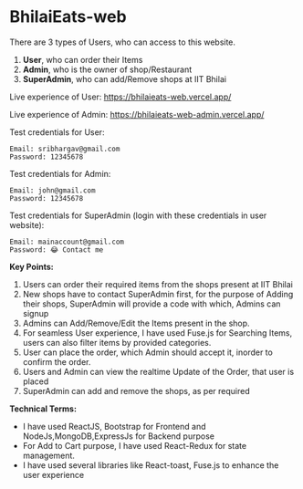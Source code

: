 # BhilaiEats-web

There are 3 types of Users, who can access to this website.
1. **User**, who can order their Items
2. **Admin**, who is the owner of shop/Restaurant
3. **SuperAdmin**, who can add/Remove shops at IIT Bhilai

Live experience of User: https://bhilaieats-web.vercel.app/ 

Live experience of Admin: https://bhilaieats-web-admin.vercel.app/ 

Test credentials for User:

    Email: sribhargav@gmail.com     
    Password: 12345678

Test credentials for Admin:

    Email: john@gmail.com     
    Password: 12345678

Test credentials for SuperAdmin (login with these credentials in user website):

    Email: mainaccount@gmail.com     
    Password: 😂 Contact me

**Key Points:**
1. Users can order their required items from the shops present at IIT Bhilai
2. New shops have to contact SuperAdmin first, for the purpose of Adding their shops, SuperAdmin will provide a code with which, Admins can signup
3. Admins can Add/Remove/Edit the Items present in the shop.
4. For seamless User experience, I have used Fuse.js for Searching Items, users can also filter items by provided categories.
5. User can place the order, which Admin should accept it, inorder to confirm the order.
6. Users and Admin can view the realtime Update of the Order, that user is placed
7. SuperAdmin can add and remove the shops, as per required

**Technical Terms:**
* I have used ReactJS, Bootstrap for Frontend and NodeJs,MongoDB,ExpressJs for Backend purpose
* For Add to Cart purpose, I have used React-Redux for state management.
* I have used several libraries like React-toast, Fuse.js to enhance the user experience 

